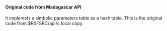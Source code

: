 #### Original code from Madagascar API

It implemets a simbolic parameters table as a hash table.
This is the original code from $RSFSRC/api/c local copy.
